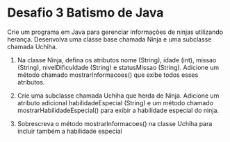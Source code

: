 # Desafio 3 Batismo de Java
Crie um programa em Java para gerenciar informações de ninjas utilizando herança. Desenvolva uma classe base chamada Ninja e uma subclasse chamada Uchiha.

1. Na classe Ninja, defina os atributos nome (String), idade (int), missao (String), nivelDificuldade (String) e statusMissao (String).
Adicione um método chamado mostrarInformacoes() que exibe todos esses atributos.

2. Crie uma subclasse chamada Uchiha que herda de Ninja. Adicione um atributo adicional habilidadeEspecial (String) e um método chamado mostrarHabilidadeEspecial() para exibir a habilidade especial do ninja.
   
3. Sobrescreva o método mostrarInformacoes() na classe Uchiha para incluir também a habilidade especial
